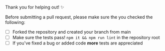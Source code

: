 Thank you for helping out! ✨

Before submitting a pull request, please make sure the you checked the following:

- [ ] Forked the repository and created your branch from main
- [ ] Make sure the tests pass! `npm it && npm run lint` in the repository root
- [ ] If you've fixed a bug or added code **more** tests are appreciated
